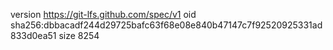 version https://git-lfs.github.com/spec/v1
oid sha256:dbbacadf244d29725bafc63f68e08e840b47147c7f92520925331ad833d0ea51
size 8254
